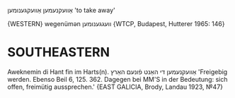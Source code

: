 אַוועקנעמען
אַוועקגענומען
'to take away'

{WESTERN}
wegenümən וועגגענומען {WTCP, Budapest, Hutterer 1965: 146}

SOUTHEASTERN
==============

Aweknemin di Hant fin im Harts(n). אַוועקנעמען די האַנט פֿונעם האַרץ 'Freigebig werden. Ebenso Beil 6, 125. 362. Dagegen bei MM'S in der Bedeutung: sich offen, freimütig aussprechen.' {EAST GALICIA, Brody, Landau 1923, №47}